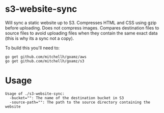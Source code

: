 s3-website-sync
===============

Will sync a static website up to S3. Compresses HTML and CSS using gzip before
uploading. Does not compress images. Compares destination files to source files
to avoid uploading files when they contain the same exact data (this is why its
a sync not a copy).

To build this you'll need to:

    go get github.com/mitchellh/goamz/aws
    go get github.com/mitchellh/goamz/s3


# Usage

    Usage of ./s3-website-sync:
      -bucket="": The name of the destination bucket in S3
      -source-path="": The path to the source directory containing the website
